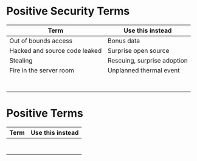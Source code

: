 # Positive Security Terms

| Term | Use this instead |
|------|------------------|
| Out of bounds access     | Bonus data                  |
| Hacked and source code leaked     | Surprise open source                 |
| Stealing     | Rescuing, surprise adoption                 |
| Fire in the server room | Unplanned thermal event                 |
|      |                  |
|      |                  |
|      |                  |
|      |                  |
|      |                  |
|      |                  |
|      |                  |

# Positive Terms

| Term | Use this instead |
|------|------------------|
|      |                  |
|      |                  |
|      |                  |
|      |                  |
|      |                  |
|      |                  |
|      |                  |

